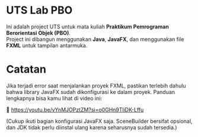 # UTS Lab PBO 

Ini adalah project UTS untuk mata kuliah **Praktikum Pemrograman Berorientasi Objek (PBO)**.  
Project ini dibangun menggunakan **Java**, **JavaFX**, dan menggunakan file **FXML** untuk tampilan antarmuka.

# Catatan

Jika terjadi error saat menjalankan proyek FXML, pastikan terlebih dahulu bahwa library JavaFX sudah dikonfigurasi ke dalam proyek. Panduan lengkapnya bisa kamu lihat di video ini:

🔗 https://youtu.be/vYnMJOPztZM?si=o0GHn9TliDK-Lffu  

(Cukup ikuti bagian konfigurasi JavaFX saja. SceneBuilder bersifat opsional, dan JDK tidak perlu diinstal ulang karena seharusnya sudah tersedia.)
